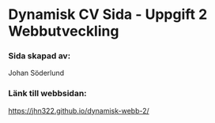 # Dynamisk CV Sida - Uppgift 2 Webbutveckling

### Sida skapad av:

Johan Söderlund

### Länk till webbsidan:

https://jhn322.github.io/dynamisk-webb-2/

<!-- Add more description to readme about this webpage and project -->
<!-- Portfolio: Style the images left, right, left, right and smaller images  -->
<!-- Gissa numret: Reset knapp, stänga av gissa knapp -->
<!-- ta bort cursor pointer på cv sida och andra sidor -->
